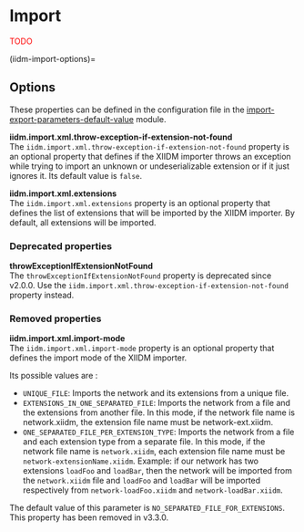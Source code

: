 # Import

<span style="color: red">TODO</span>

(iidm-import-options)=
## Options
These properties can be defined in the configuration file in the [import-export-parameters-default-value](../../user/configuration/import-export-parameters-default-value.md#import-export-parameters-default-value) module.

**iidm.import.xml.throw-exception-if-extension-not-found**  
The `iidm.import.xml.throw-exception-if-extension-not-found` property is an optional property that defines if the XIIDM importer throws an exception while trying to import an unknown or undeserializable extension or if it just ignores it. Its default value is `false`.

**iidm.import.xml.extensions**  
The `iidm.import.xml.extensions` property is an optional property that defines the list of extensions that will be imported by the XIIDM importer. By default, all extensions will be imported.

### Deprecated properties

**throwExceptionIfExtensionNotFound**  
The `throwExceptionIfExtensionNotFound` property is deprecated since v2.0.0. Use the `iidm.import.xml.throw-exception-if-extension-not-found` property instead.

### Removed properties

**iidm.import.xml.import-mode**  
The `iidm.import.xml.import-mode` property is an optional property that defines the import mode of the XIIDM importer.

Its possible values are :
- `UNIQUE_FILE`: Imports the network and its extensions from a unique file.
- `EXTENSIONS_IN_ONE_SEPARATED_FILE`: Imports the network from a file and the extensions from another file. In this mode, if the network file name is network.xiidm, the extension file name must be network-ext.xiidm.
- `ONE_SEPARATED_FILE_PER_EXTENSION_TYPE`: Imports the network from a file and each extension type from a separate file. In this mode, if the network file name is `network.xiidm`, each extension file name must be `network-extensionName.xiidm`. Example: if our network has two extensions `loadFoo` and `loadBar`, then the network will be imported from the `network.xiidm` file and `loadFoo` and `loadBar` will be imported respectively from `network-loadFoo.xiidm` and `network-loadBar.xiidm`.

The default value of this parameter is `NO_SEPARATED_FILE_FOR_EXTENSIONS`. This property has been removed in v3.3.0.
